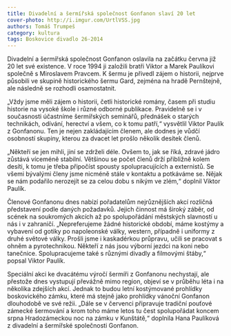 ```yaml
---
title: Divadelní a šermířská společnost Gonfanon slaví 20 let
cover-photo: http://i.imgur.com/UrtlVSS.jpg
authors: Tomáš Trumpeš
category: kultura
tags: Boskovice divadlo 26-2014 
---
```


Divadelní a šermířská společnost Gonfanon oslavila na začátku června již 20 let své existence. V roce 1994 ji založili bratři Viktor a Marek Paulíkovi společně s Miroslavem Pravcem. K šermu je přivedl zájem o historii, nejprve působili ve skupině historického šermu Gard, zejména na hradě Pernštejně, ale následně se rozhodli osamostatnit.

„Vždy jsme měli zájem o historii, četli historické romány, časem při studiu historie na vysoké škole i různé odborné publikace. Pravidelně se i v současnosti účastníme šermířských seminářů, přednášek o starých technikách, odívání, herectví a všem, co k tomu patří,“ vysvětlil Viktor Paulík z Gonfanonu. Ten je nejen zakládajícím členem, ale dodnes je vůdčí osobností skupiny, kterou za dvacet let prošlo několik desítek členů.

„Někteří se jen mihli, jiní se zdrželi déle. Ovšem to, jak se říká, zdravé jádro zůstává víceméně stabilní. Většinou se počet členů drží přibližně kolem desíti, k tomu je třeba připočíst spousty spolupracujících a externistů. Se všemi bývalými členy jsme nicméně stále v kontaktu a potkáváme se. Nějak se nám podařilo nerozejít se za celou dobu s nikým ve zlém,“ doplnil Viktor Paulík.

Členové Gonfanonu dnes nabízí pořadatelům nejrůznějších akcí rozličná představení podle daných požadavků. Jejich činnost má široký záběr, od scének na soukromých akcích až po spolupořádání městských slavností u nás i v zahraničí. „Nepreferujeme žádné historické období, máme kostýmy a vybavení od gotiky po napoleonské války, western, případně i uniformy z druhé světové války. Prošli jsme i kaskadérkou průpravu, učili se pracovat s ohněm a pyrotechnikou. Někteří z nás jsou výborní jezdci na koni nebo tanečnice. Spolupracujeme také s různými divadly a filmovými štáby,“ popsal Viktor Paulík.

Speciální akci ke dvacátému výročí šermíři z Gonfanonu nechystají, ale přestože dnes vystupují převážně mimo region, objeví se v průběhu léta i na několika zdejších akcí. Jednak to budou letní kostýmované prohlídky boskovického zámku, které má stejně jako prohlídky vánoční Gonfanon dlouhodobě ve své režii. „Dále se v červenci připravuje tradiční pouťové zámecké šermování a krom toho máme letos tu čest spolupořádat koncem srpna Hradozámeckou noc na zámku v Kunštátě,“ doplnila Hana Paulíková z divadelní a šermířské společnosti Gonfanon.